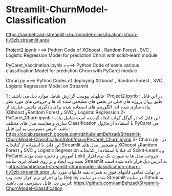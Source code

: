 # Streamlit-ChurnModel-Classification

https://iambehzad-streamlit-churnmodel-classification-churn-tlv3zb.streamlit.app/

Project2.ipynb ===> Python Code of XGboost , Random Forest  ,  SVC ,  Logistic Regression Model for prediction Chrun with scikit-learn module

PyCaret_Vaccination.ipynb ====> Python Code of some various classification Model for prediction Chrun with PyCaret module

Chrun.py ===> Python Codes of deploying XGboost , Random Forest  ,  SVC ,  Logistic Regression Model on Streamlit


فایلهای پیوست گزارش  شامل موارد ذیل می باشند :
1-	Project2.ipynb : در این فایل طبق روال پروژه های قبلی در بخش های مشخص شده کد ها و خروجی های مورد نظر پیاده سازی شده اند.  الگوریتم های استفاده شده برای یادگیری ماشین عبارتند از XGboost وRandom Forest  و  SVC و  Logistic Regression
2-	PyCaret_Churn.ipynb : این فایل که در گوگل کولب ایجاد گردیده است شامل پیاده سازی و مقایسه مدل های مختلف Classification  با استفاده از ماژول PyCaret می باشد. آدرس دسترسی به این فایل :
https://colab.research.google.com/github/iamBehzad/Streamlit-ChurnModel-Classification/blob/main/PyCaret_Churn.ipynb
3-	Churn.py : در این فایل با استفاده از کتابخانه Streamlit  و همچنین مدل های XGboost وRandom Forest  و  SVC و  Logistic Regression  که قبلا با استفاده از کتابخانه Scikit-Learnو یا PyCaret آموزش و ذخیره شده بودند (.pkl) خروجی مدل ها به صورت یک نرم افزار تحت وب ایجاد و بر روی فضای ابری سایت Streamlit به آدرس ذیل قرار داده شده است :
https://iambehzad-streamlit-churnmodel-classification-churn-tlv3zb.streamlit.app/ 
در نهایت تمامی فایلهای فوق به همراه بقیه فایلهای مورد نیاز برای اجرای نرم افزار تحت وبِ Deploy شده در سایت Streamlit در سایت Github به آدرس ذیل قابل دسترسی می باشند:
https://github.com/iamBehzad/Streamlit-ChurnModel-Classification



